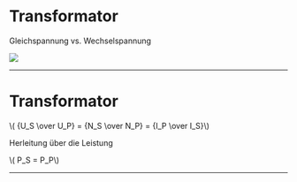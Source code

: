 # Transformator

Gleichspannung vs. Wechselspannung

![](https://i.imgur.com/4oKOJkk.png)

---

# Transformator

\\( {U_S \over U_P} = {N_S \over N_P} = {I_P \over I_S}\\)

Herleitung über die Leistung

\\( P_S = P_P\\)

---



